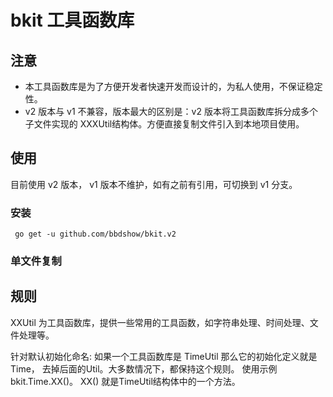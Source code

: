 # bkit 工具函数库
## 注意
- 本工具函数库是为了方便开发者快速开发而设计的，为私人使用，不保证稳定性。
- v2 版本与 v1 不兼容，版本最大的区别是：v2 版本将工具函数库拆分成多个子文件实现的 XXXUtil结构体。方便直接复制文件引入到本地项目使用。

## 使用
目前使用 v2 版本， v1 版本不维护，如有之前有引用，可切换到 v1 分支。

### 安装
```shell
 go get -u github.com/bbdshow/bkit.v2
```
### 单文件复制



## 规则
XXUtil 为工具函数库，提供一些常用的工具函数，如字符串处理、时间处理、文件处理等。

针对默认初始化命名: 如果一个工具函数库是  TimeUtil 那么它的初始化定义就是 Time， 去掉后面的Util。大多数情况下，都保持这个规则。
使用示例  bkit.Time.XX()。  XX() 就是TimeUtil结构体中的一个方法。
